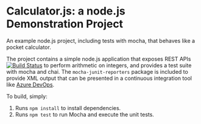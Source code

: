 Calculator.js: a node.js Demonstration Project
==============================================
An example node.js project, including tests with mocha, that behaves like
a pocket calculator.

The project contains a simple node.js application that exposes REST APIs
[![Build Status](https://dev.azure.com/Amit2101sha/Integrating%20External%20Source%20Control%20with%20Azure%20Pipelines/_apis/build/status/Amit2101sha.calculator?branchName=master)](https://dev.azure.com/Amit2101sha/Integrating%20External%20Source%20Control%20with%20Azure%20Pipelines/_build/latest?definitionId=8&branchName=master)
to perform arithmetic on integers, and provides a test suite with mocha
and chai.  The `mocha-junit-reporters` package is included to provide XML
output that can be presented in a continuous integration tool like
[Azure DevOps](https://azure.com/devops).

To build, simply:

1. Runs `npm install` to install dependencies.
2. Runs `npm test` to run Mocha and execute the unit tests.


